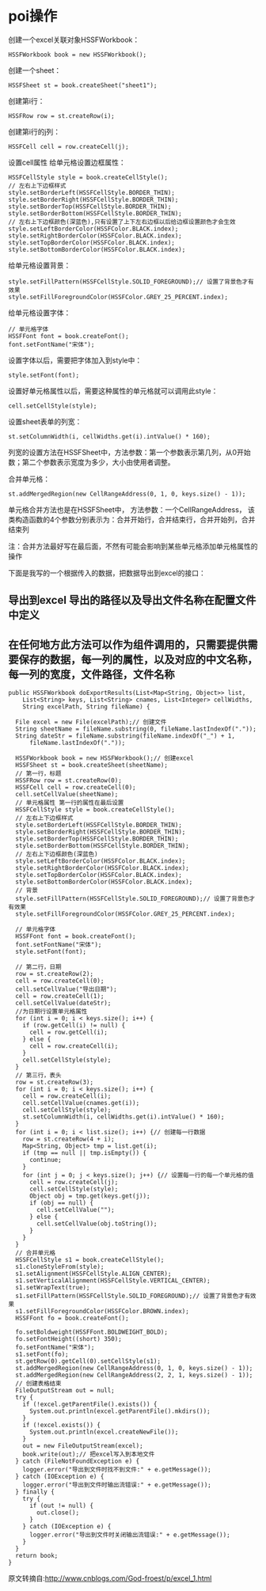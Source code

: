 poi操作
=======

创建一个excel关联对象HSSFWorkbook：
```
HSSFWorkbook book = new HSSFWorkbook();
```

创建一个sheet：
```
HSSFSheet st = book.createSheet("sheet1");
```     

创建第i行：
```
HSSFRow row = st.createRow(i);
```

创建第i行的j列：
```
HSSFCell cell = row.createCell(j);
```

设置cell属性
给单元格设置边框属性：
```
HSSFCellStyle style = book.createCellStyle();
// 左右上下边框样式
style.setBorderLeft(HSSFCellStyle.BORDER_THIN);
style.setBorderRight(HSSFCellStyle.BORDER_THIN);
style.setBorderTop(HSSFCellStyle.BORDER_THIN);
style.setBorderBottom(HSSFCellStyle.BORDER_THIN);
// 左右上下边框颜色(深蓝色),只有设置了上下左右边框以后给边框设置颜色才会生效
style.setLeftBorderColor(HSSFColor.BLACK.index);
style.setRightBorderColor(HSSFColor.BLACK.index);
style.setTopBorderColor(HSSFColor.BLACK.index);
style.setBottomBorderColor(HSSFColor.BLACK.index);
```
    
给单元格设置背景：
```
style.setFillPattern(HSSFCellStyle.SOLID_FOREGROUND);// 设置了背景色才有效果
style.setFillForegroundColor(HSSFColor.GREY_25_PERCENT.index);
```

给单元格设置字体：
```
// 单元格字体
HSSFFont font = book.createFont();
font.setFontName("宋体");
```

设置字体以后，需要把字体加入到style中：
```
style.setFont(font);
```

设置好单元格属性以后，需要这种属性的单元格就可以调用此style：
```
cell.setCellStyle(style);
```

设置sheet表单的列宽：
```
st.setColumnWidth(i, cellWidths.get(i).intValue() * 160);
```

列宽的设置方法在HSSFSheet中，方法参数：第一个参数表示第几列，从0开始数；第二个参数表示宽度为多少，大小由使用者调整。

合并单元格：
```
st.addMergedRegion(new CellRangeAddress(0, 1, 0, keys.size() - 1));
```

单元格合并方法也是在HSSFSheet中，
方法参数：一个CellRangeAddress，
该类构造函数的4个参数分别表示为：合并开始行，合并结束行，合并开始列，合并结束列

注：合并方法最好写在最后面，不然有可能会影响到某些单元格添加单元格属性的操作

下面是我写的一个根据传入的数据，把数据导出到excel的接口：

导出到excel 导出的路径以及导出文件名称在配置文件中定义
--------------------------------------------------

在任何地方此方法可以作为组件调用的，只需要提供需要保存的数据，每一列的属性，以及对应的中文名称，每一列的宽度，文件路径，文件名称
---------------------------------------------------------------------------------------------------------------------

```
public HSSFWorkbook doExportResults(List<Map<String, Object>> list,
    List<String> keys, List<String> cnames, List<Integer> cellWidths,
    String excelPath, String fileName) {

  File excel = new File(excelPath);// 创建文件
  String sheetName = fileName.substring(0, fileName.lastIndexOf("."));
  String dateStr = fileName.substring(fileName.indexOf("_") + 1,
      fileName.lastIndexOf("."));

  HSSFWorkbook book = new HSSFWorkbook();// 创建excel
  HSSFSheet st = book.createSheet(sheetName);
  // 第一行，标题
  HSSFRow row = st.createRow(0);
  HSSFCell cell = row.createCell(0);
  cell.setCellValue(sheetName);
  // 单元格属性 第一行的属性在最后设置
  HSSFCellStyle style = book.createCellStyle();
  // 左右上下边框样式
  style.setBorderLeft(HSSFCellStyle.BORDER_THIN);
  style.setBorderRight(HSSFCellStyle.BORDER_THIN);
  style.setBorderTop(HSSFCellStyle.BORDER_THIN);
  style.setBorderBottom(HSSFCellStyle.BORDER_THIN);
  // 左右上下边框颜色(深蓝色)
  style.setLeftBorderColor(HSSFColor.BLACK.index);
  style.setRightBorderColor(HSSFColor.BLACK.index);
  style.setTopBorderColor(HSSFColor.BLACK.index);
  style.setBottomBorderColor(HSSFColor.BLACK.index);
  // 背景
  style.setFillPattern(HSSFCellStyle.SOLID_FOREGROUND);// 设置了背景色才有效果
  style.setFillForegroundColor(HSSFColor.GREY_25_PERCENT.index);

  // 单元格字体
  HSSFFont font = book.createFont();
  font.setFontName("宋体");
  style.setFont(font);

  // 第二行，日期
  row = st.createRow(2);
  cell = row.createCell(0);
  cell.setCellValue("导出日期");
  cell = row.createCell(1);
  cell.setCellValue(dateStr);
  //为日期行设置单元格属性
  for (int i = 0; i < keys.size(); i++) {
    if (row.getCell(i) != null) {
      cell = row.getCell(i);
    } else {
      cell = row.createCell(i);
    }
    cell.setCellStyle(style);
  }
  // 第三行，表头
  row = st.createRow(3);
  for (int i = 0; i < keys.size(); i++) {
    cell = row.createCell(i);
    cell.setCellValue(cnames.get(i));
    cell.setCellStyle(style);
    st.setColumnWidth(i, cellWidths.get(i).intValue() * 160);
  }
  for (int i = 0; i < list.size(); i++) {// 创建每一行数据
    row = st.createRow(4 + i);
    Map<String, Object> tmp = list.get(i);
    if (tmp == null || tmp.isEmpty()) {
      continue;
    }
    for (int j = 0; j < keys.size(); j++) {// 设置每一行的每一个单元格的值
      cell = row.createCell(j);
      cell.setCellStyle(style);
      Object obj = tmp.get(keys.get(j));
      if (obj == null) {
        cell.setCellValue("");
      } else {
        cell.setCellValue(obj.toString());
      }
    }
  }
  // 合并单元格
  HSSFCellStyle s1 = book.createCellStyle();
  s1.cloneStyleFrom(style);
  s1.setAlignment(HSSFCellStyle.ALIGN_CENTER);
  s1.setVerticalAlignment(HSSFCellStyle.VERTICAL_CENTER);
  s1.setWrapText(true);
  s1.setFillPattern(HSSFCellStyle.SOLID_FOREGROUND);// 设置了背景色才有效果
  s1.setFillForegroundColor(HSSFColor.BROWN.index);
  HSSFFont fo = book.createFont();

  fo.setBoldweight(HSSFFont.BOLDWEIGHT_BOLD);
  fo.setFontHeight((short) 350);
  fo.setFontName("宋体");
  s1.setFont(fo);
  st.getRow(0).getCell(0).setCellStyle(s1);
  st.addMergedRegion(new CellRangeAddress(0, 1, 0, keys.size() - 1));
  st.addMergedRegion(new CellRangeAddress(2, 2, 1, keys.size() - 1));
  // 创建表格结束
  FileOutputStream out = null;
  try {
    if (!excel.getParentFile().exists()) {
      System.out.println(excel.getParentFile().mkdirs());
    }
    if (!excel.exists()) {
      System.out.println(excel.createNewFile());
    }
    out = new FileOutputStream(excel);
    book.write(out);// 把excel写入到本地文件
  } catch (FileNotFoundException e) {
    logger.error("导出到文件时找不到文件:" + e.getMessage());
  } catch (IOException e) {
    logger.error("导出到文件时输出流错误:" + e.getMessage());
  } finally {
    try {
      if (out != null) {
        out.close();
      }
    } catch (IOException e) {
      logger.error("导出到文件时关闭输出流错误:" + e.getMessage());
    }
  }
  return book;
}
```  
原文转摘自:http://www.cnblogs.com/God-froest/p/excel_1.html
